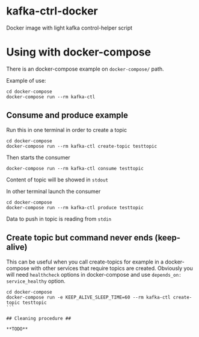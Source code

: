 # kafka-ctrl-docker #

Docker image with light kafka control-helper script

# Using with docker-compose #

There is an docker-compose example on `docker-compose/` path.

Example of use:

```command
cd docker-compose
docker-compose run --rm kafka-ctl
```

## Consume and produce example ##

Run this in one terminal in order to create a topic

```command
cd docker-compose
docker-compose run --rm kafka-ctl create-topic testtopic
```

Then starts the consumer

```
docker-compose run --rm kafka-ctl consume testtopic
```

Content of topic will be showed in `stdout`

In other terminal launch the consumer

```
cd docker-compose
docker-compose run --rm kafka-ctl produce testtopic
```

Data to push in topic is reading from `stdin`

## Create topic but command never ends (keep-alive)

This can be useful when you call create-topics for example in a docker-compose
with other services that require topics are created. Obviously you will need
`healthcheck` options in docker-compose and use `depends_on: service_healthy`
option.

````
cd docker-compose
docker-compose run -e KEEP_ALIVE_SLEEP_TIME=60 --rm kafka-ctl create-topic testtopic
```

## Cleaning procedure ##

**TODO**
